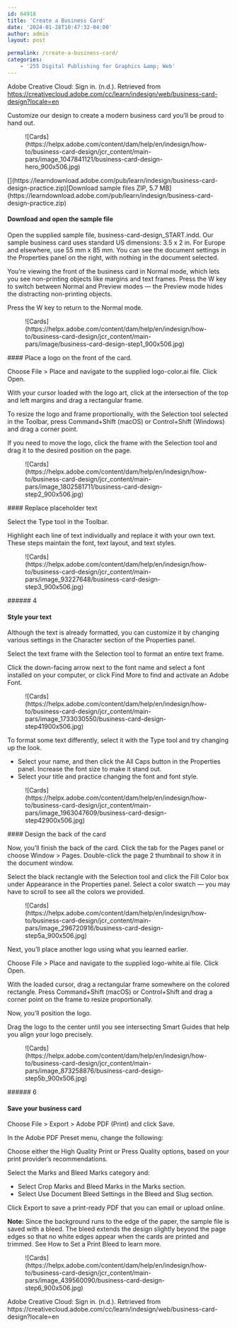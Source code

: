 ```yaml
---
id: 64918
title: 'Create a Business Card'
date: '2024-01-28T10:47:32-04:00'
author: admin
layout: post

permalink: /create-a-business-card/
categories:
    - '255 Digital Publishing for Graphics &amp; Web'
---
```


Adobe Creative Cloud: Sign in. (n.d.). Retrieved from https://creativecloud.adobe.com/cc/learn/indesign/web/business-card-design?locale=en

Customize our design to create a modern business card you’ll be proud to hand out.

<div class="wp-block-image"><figure class="aligncenter">![Cards](https://helpx.adobe.com/content/dam/help/en/indesign/how-to/business-card-design/jcr_content/main-pars/image_1047841121/business-card-design-hero_900x506.jpg)</figure></div>[](https://learndownload.adobe.com/pub/learn/indesign/business-card-design-practice.zip)[Download sample files ZIP, 5.7 MB](https://learndownload.adobe.com/pub/learn/indesign/business-card-design-practice.zip)

#### Download and open the sample file

Open the supplied sample file, business-card-design\_START.indd. Our sample business card uses standard US dimensions: 3.5 x 2 in. For Europe and elsewhere, use 55 mm x 85 mm. You can see the document settings in the Properties panel on the right, with nothing in the document selected.

You’re viewing the front of the business card in Normal mode, which lets you see non-printing objects like margins and text frames. Press the W key to switch between Normal and Preview modes — the Preview mode hides the distracting non-printing objects.

Press the W key to return to the Normal mode.

<div class="wp-block-image"><figure class="aligncenter">![Cards](https://helpx.adobe.com/content/dam/help/en/indesign/how-to/business-card-design/jcr_content/main-pars/image/business-card-design-step1_900x506.jpg)</figure></div>#### Place a logo on the front of the card.

Choose File &gt; Place and navigate to the supplied logo-color.ai file. Click Open.

With your cursor loaded with the logo art, click at the intersection of the top and left margins and drag a rectangular frame.

To resize the logo and frame proportionally, with the Selection tool selected in the Toolbar, press Command+Shift (macOS) or Control+Shift (Windows) and drag a corner point.

If you need to move the logo, click the frame with the Selection tool and drag it to the desired position on the page.

<div class="wp-block-image"><figure class="aligncenter">![Cards](https://helpx.adobe.com/content/dam/help/en/indesign/how-to/business-card-design/jcr_content/main-pars/image_1802581711/business-card-design-step2_900x506.jpg)</figure></div>#### Replace placeholder text

Select the Type tool in the Toolbar.

Highlight each line of text individually and replace it with your own text. These steps maintain the font, text layout, and text styles.

<div class="wp-block-image"><figure class="aligncenter">![Cards](https://helpx.adobe.com/content/dam/help/en/indesign/how-to/business-card-design/jcr_content/main-pars/image_93227648/business-card-design-step3_900x506.jpg)</figure></div>###### 4

#### Style your text

Although the text is already formatted, you can customize it by changing various settings in the Character section of the Properties panel.

Select the text frame with the Selection tool to format an entire text frame.

Click the down-facing arrow next to the font name and select a font installed on your computer, or click Find More to find and activate an Adobe Font.

<div class="wp-block-image"><figure class="aligncenter">![Cards](https://helpx.adobe.com/content/dam/help/en/indesign/how-to/business-card-design/jcr_content/main-pars/image_1733030550/business-card-design-step41900x506.jpg)</figure></div>To format some text differently, select it with the Type tool and try changing up the look.

- Select your name, and then click the All Caps button in the Properties panel. Increase the font size to make it stand out.
- Select your title and practice changing the font and font style.

<div class="wp-block-image"><figure class="aligncenter">![Cards](https://helpx.adobe.com/content/dam/help/en/indesign/how-to/business-card-design/jcr_content/main-pars/image_1963047609/business-card-design-step42900x506.jpg)</figure></div>#### Design the back of the card

Now, you’ll finish the back of the card. Click the tab for the Pages panel or choose Window &gt; Pages. Double-click the page 2 thumbnail to show it in the document window.

Select the black rectangle with the Selection tool and click the Fill Color box under Appearance in the Properties panel. Select a color swatch — you may have to scroll to see all the colors we provided.

<div class="wp-block-image"><figure class="aligncenter">![Cards](https://helpx.adobe.com/content/dam/help/en/indesign/how-to/business-card-design/jcr_content/main-pars/image_296720916/business-card-design-step5a_900x506.jpg)</figure></div>Next, you’ll place another logo using what you learned earlier.

Choose File &gt; Place and navigate to the supplied logo-white.ai file. Click Open.

With the loaded cursor, drag a rectangular frame somewhere on the colored rectangle. Press Command+Shift (macOS) or Control+Shift and drag a corner point on the frame to resize proportionally.

Now, you’ll position the logo.

Drag the logo to the center until you see intersecting Smart Guides that help you align your logo precisely.

<div class="wp-block-image"><figure class="aligncenter">![Cards](https://helpx.adobe.com/content/dam/help/en/indesign/how-to/business-card-design/jcr_content/main-pars/image_873258876/business-card-design-step5b_900x506.jpg)</figure></div>###### 6

#### Save your business card

Choose File &gt; Export &gt; Adobe PDF (Print) and click Save.

In the Adobe PDF Preset menu, change the following:

Choose either the High Quality Print or Press Quality options, based on your print provider’s recommendations.

Select the Marks and Bleed Marks category and:

- Select Crop Marks and Bleed Marks in the Marks section.
- Select Use Document Bleed Settings in the Bleed and Slug section.

Click Export to save a print-ready PDF that you can email or upload online.

**Note:** Since the background runs to the edge of the paper, the sample file is saved with a bleed. The bleed extends the design slightly beyond the page edges so that no white edges appear when the cards are printed and trimmed. See How to Set a Print Bleed to learn more.

<div class="wp-block-image"><figure class="aligncenter">![Cards](https://helpx.adobe.com/content/dam/help/en/indesign/how-to/business-card-design/jcr_content/main-pars/image_439560090/business-card-design-step6_900x506.jpg)</figure></div>Adobe Creative Cloud: Sign in. (n.d.). Retrieved from https://creativecloud.adobe.com/cc/learn/indesign/web/business-card-design?locale=en